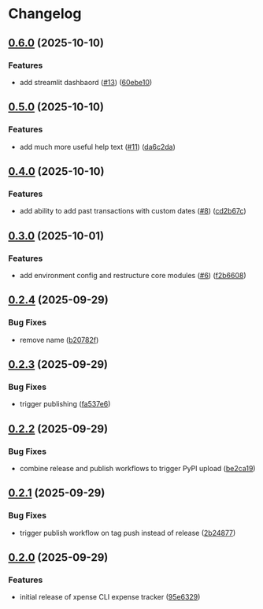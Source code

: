 # Changelog

## [0.6.0](https://github.com/Gabriel-Rockson/xpense/compare/xpense-v0.5.0...xpense-v0.6.0) (2025-10-10)


### Features

* add streamlit dashbaord ([#13](https://github.com/Gabriel-Rockson/xpense/issues/13)) ([60ebe10](https://github.com/Gabriel-Rockson/xpense/commit/60ebe106d8648f8a7b70f1bc0e506b4883b028d7))

## [0.5.0](https://github.com/Gabriel-Rockson/xpense/compare/xpense-v0.4.0...xpense-v0.5.0) (2025-10-10)


### Features

* add much more useful help text ([#11](https://github.com/Gabriel-Rockson/xpense/issues/11)) ([da6c2da](https://github.com/Gabriel-Rockson/xpense/commit/da6c2da88027a537febe7c58c6006deb1315462a))

## [0.4.0](https://github.com/Gabriel-Rockson/xpense/compare/xpense-v0.3.0...xpense-v0.4.0) (2025-10-10)


### Features

* add ability to add past transactions with custom dates ([#8](https://github.com/Gabriel-Rockson/xpense/issues/8)) ([cd2b67c](https://github.com/Gabriel-Rockson/xpense/commit/cd2b67c82973702856c88ffc4bbd9ab7af0963e8))

## [0.3.0](https://github.com/Gabriel-Rockson/xpense/compare/xpense-v0.2.4...xpense-v0.3.0) (2025-10-01)


### Features

* add environment config and restructure core modules ([#6](https://github.com/Gabriel-Rockson/xpense/issues/6)) ([f2b6608](https://github.com/Gabriel-Rockson/xpense/commit/f2b66086f3706ef7a161ed825f0a57a86fe332b8))

## [0.2.4](https://github.com/Gabriel-Rockson/xpense/compare/xpense-v0.2.3...xpense-v0.2.4) (2025-09-29)


### Bug Fixes

* remove name ([b20782f](https://github.com/Gabriel-Rockson/xpense/commit/b20782f8a4048582645f622d06417767b2ea712a))

## [0.2.3](https://github.com/Gabriel-Rockson/xpense/compare/xpense-v0.2.2...xpense-v0.2.3) (2025-09-29)


### Bug Fixes

* trigger publishing ([fa537e6](https://github.com/Gabriel-Rockson/xpense/commit/fa537e6f8b170636b198bba0b59506fb78adc5a2))

## [0.2.2](https://github.com/Gabriel-Rockson/xpense/compare/xpense-v0.2.1...xpense-v0.2.2) (2025-09-29)


### Bug Fixes

* combine release and publish workflows to trigger PyPI upload ([be2ca19](https://github.com/Gabriel-Rockson/xpense/commit/be2ca19f0cdd79564513b6132d593e1088973ea4))

## [0.2.1](https://github.com/Gabriel-Rockson/xpense/compare/xpense-v0.2.0...xpense-v0.2.1) (2025-09-29)


### Bug Fixes

* trigger publish workflow on tag push instead of release ([2b24877](https://github.com/Gabriel-Rockson/xpense/commit/2b24877daf1f478af0f066024084dcd458d4b82d))

## [0.2.0](https://github.com/Gabriel-Rockson/xpense/compare/xpense-v0.1.0...xpense-v0.2.0) (2025-09-29)


### Features

* initial release of xpense CLI expense tracker ([95e6329](https://github.com/Gabriel-Rockson/xpense/commit/95e6329d27134a4856afaecc1771aaf00ed755a5))
